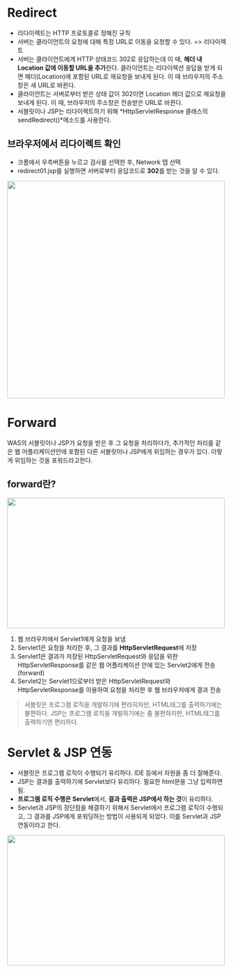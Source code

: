Redirect
=====
* 리다이렉트는 HTTP 프로토콜로 정해진 규칙
* 서버는 클라이언트의 요청에 대해 특정 URL로 이동을 요청할 수 있다. => 리다이렉트
* 서버는 클라이언트에게 HTTP 상태코드 302로 응답하는데 이 때, **헤더 내 Location 값에 이동할 URL을 추가**한다. 클라이언트는 리다이렉션 응답을 받게 되면 헤더(Location)에 포함된 URL로 재요청을 보내게 된다. 이 때 브라우저의 주소창은 새 URL로 바뀐다.
* 클라이언트는 서버로부터 받은 상태 값이 302이면 Location 헤더 값으로 재요청을 보내게 된다. 이 때, 브라우저의 주소창은 전송받은 URL로 바뀐다.
* 서블릿이나 JSP는 리다이렉트하기 위해 *HttpServletResponse 클래스의 sendRedirect()*메소드를 사용한다.


브라우저에서 리다이렉트 확인
------
* 크롬에서 우측버튼을 누르고 검사를 선택한 후, Network 탭 선택
* redirect01.jsp를 실행하면 서버로부터 응답코드로 **302**를 받는 것을 알 수 있다.
<img width=500 height=500 src="https://cphinf.pstatic.net/mooc/20180127_5/1517046342330PRbSX_PNG/2_4_1_redirect__.PNG">


Forward
=====
WAS의 서블릿이나 JSP가 요청을 받은 후 그 요청을 처리하다가, 추가적인 처리를 같은 웹 어플리케이션안에 포함된 다른 서블릿이나 JSP에게 위임하는 경우가 있다.
이렇게 위임하는 것을 포워드라고한다.


forward란?
------

<img width=500 height=300 src="https://cphinf.pstatic.net/mooc/20180129_279/1517202070933x0x42_PNG/2_4_2_forward.png">

1. 웹 브라우저에서 Servlet1에게 요청을 보냄
2. Servlet1은 요청을 처리한 후, 그 결과를 **HttpServletRequest**에 저장
3. Servlet1은 결과가 저장된 HttpServletRequest와 응답을 위한 HttpServletResponse를 같은 웹 어플리케이션 안에 있는 Servlet2에게 전송(forward)
4. Servlet2는 Servlet1으로부터 받은 HttpServletRequest와 HttpServletResponse를 이용하여 요청을 처리한 후 웹 브라우저에게 결과 전송


> 서블릿은 프로그램 로직을 개발하기에 편라히자만, HTML태그를 출력하기에는 불편하다. JSP는 프로그램 로직을 개발하기에는 좀 불편하지만, HTML태그를 출력하기엔 편리하다. 


Servlet & JSP 연동
=====

* 서블릿은 프로그램 로직이 수행되기 유리하다. IDE 등에서 자원을 좀 더 잘해준다.
* JSP는 결과를 출력하기에 Servlet보다 유리하다. 필요한 html문을 그냥 입력하면 됨.
* **프로그램 로직 수행은 Servlet**에서, **결과 출력은 JSP에서 하는 것**이 유리하다.
* Servlet과 JSP의 장단점을 해결하기 위해서 Servlet에서 프로그램 로직이 수행되고, 그 결과를 JSP에게 포워딩하는 방법이 사용되게 되었다. 이를 Servlet과 JSP연동이라고 한다.

<img width=500 height=300 src="https://cphinf.pstatic.net/mooc/20180129_201/1517203743283AcQbB_PNG/2_4_3_servlet_jsp.PNG">
